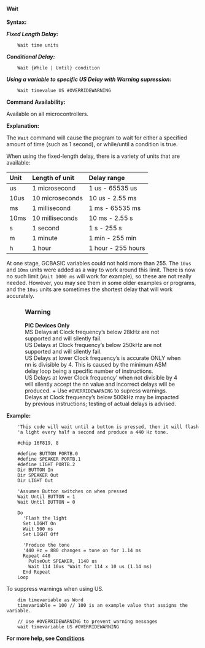<div class="section">

<div class="titlepage">

<div>

<div>

#### <span id="wait"></span>Wait

</div>

</div>

</div>

<span class="strong">**Syntax:**</span>

<span class="strong">**<span class="emphasis">*Fixed Length
Delay:*</span>**</span>

``` screen
    Wait time units
```

<span class="strong">**<span class="emphasis">*Conditional
Delay:*</span>**</span>

``` screen
    Wait {While | Until} condition
```

<span class="strong">**<span class="emphasis">*Using a variable to
specific US Delay with Warning supression:*</span>**</span>

``` screen
    Wait timevalue US #OVERRIDEWARNING
```

<span class="strong">**Command Availability:**</span>

Available on all microcontrollers.

<span class="strong">**Explanation:**</span>

The `Wait` command will cause the program to wait for either a specified
amount of time (such as 1 second), or while/until a condition is true.

When using the fixed-length delay, there is a variety of units that are
available:

<div class="informaltable">

| <span class="strong">**Unit**</span> | <span class="strong">**Length of unit**</span> | <span class="strong">**Delay range**</span> |
|:-------------------------------------|:-----------------------------------------------|:--------------------------------------------|
| us                                   | 1 microsecond                                  | 1 us - 65535 us                             |
| 10us                                 | 10 microseconds                                | 10 us - 2.55 ms                             |
| ms                                   | 1 millisecond                                  | 1 ms - 65535 ms                             |
| 10ms                                 | 10 milliseconds                                | 10 ms - 2.55 s                              |
| s                                    | 1 second                                       | 1 s - 255 s                                 |
| m                                    | 1 minute                                       | 1 min - 255 min                             |
| h                                    | 1 hour                                         | 1 hour - 255 hours                          |

</div>

At one stage, GCBASIC variables could not hold more than 255. The `10us`
and `10ms` units were added as a way to work around this limit. There is
now no such limit (`Wait 1000 ms` will work for example), so these are
not really needed. However, you may see them in some older examples or
programs, and the `10us` units are sometimes the shortest delay that
will work accurately.

<div class="warning" style="margin-left: 0.5in; margin-right: 0.5in;">

### Warning

<span class="strong">**PIC Devices Only**</span>  
MS Delays at Clock frequency’s below 28kHz are not supported and will
silently fail.  
US Delays at Clock frequency’s below 250kHz are not supported and will
silently fail.  
US Delays at lower Clock frequency’s is accurate ONLY when nn is
divisible by 4. This is caused by the minimum ASM delay loop being a
specific number of instructions.  
US Delays at lower Clock frequency’ when not divisible by 4 will
silently accept the nn value and incorrect delays will be produced. +
Use `#OVERRIDEWARNING` to supress warnings. Delays at Clock frequency’s
below 500kHz may be impacted by previous instructions; testing of actual
delays is advised.  

</div>

<span class="strong">**Example:**</span>

``` screen
    'This code will wait until a button is pressed, then it will flash
    'a light every half a second and produce a 440 Hz tone.

    #chip 16F819, 8

    #define BUTTON PORTB.0
    #define SPEAKER PORTB.1
    #define LIGHT PORTB.2
    Dir BUTTON In
    Dir SPEAKER Out
    Dir LIGHT Out

    'Assumes Button switches on when pressed
    Wait Until BUTTON = 1
    Wait Until BUTTON = 0

    Do
      'Flash the light
      Set LIGHT On
      Wait 500 ms
      Set LIGHT Off

      'Produce the tone
      '440 Hz = 880 changes = tone on for 1.14 ms
      Repeat 440
        PulseOut SPEAKER, 1140 us
        Wait 114 10us 'Wait for 114 x 10 us (1.14 ms)
      End Repeat
    Loop
```

To suppress warnings when using US.

``` screen
    dim timevariable as Word
    timevariable = 100 // 100 is an example value that assigns the variable.

    // Use #OVERRIDEWARNING to prevent warning messages
    wait timevariable US #OVERRIDEWARNING
```

<span class="strong">**For more help, see
<a href="conditions" class="link" title="Conditions">Conditions</a>**</span>

</div>
